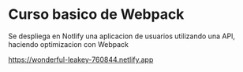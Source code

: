 # Curso basico de Webpack

Se despliega en Notlify una aplicacion de usuarios utilizando una API, haciendo optimizacion con Webpack

https://wonderful-leakey-760844.netlify.app
